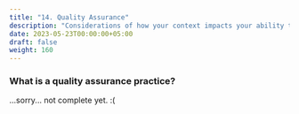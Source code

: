 ```yaml
---
title: "14. Quality Assurance"
description: "Considerations of how your context impacts your ability to gain value from a quality assurance practice"
date: 2023-05-23T00:00:00+05:00
draft: false
weight: 160
---
```


### What is a quality assurance practice?
...sorry... not complete yet. :(

